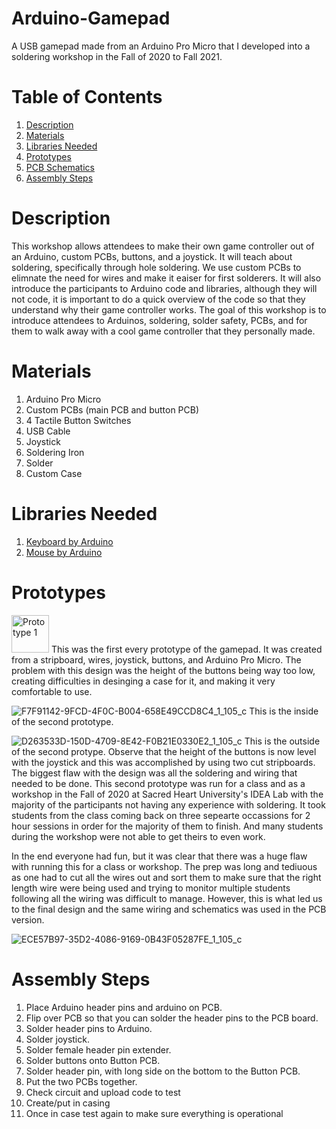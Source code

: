 # Arduino-Gamepad
A USB gamepad made from an Arduino Pro Micro that I developed into a soldering workshop in the Fall of 2020 to Fall 2021.

# Table of Contents
1. [Description](#description)
2. [Materials](#materials)
3. [Libraries Needed](#libraries-needed)
4. [Prototypes](#prototypes)
5. [PCB Schematics](#pcb-schematics)
6. [Assembly Steps](#assembly-steps)

# Description
This workshop allows attendees to make their own game controller out of an Arduino, custom PCBs, buttons, and a joystick. It will teach about soldering, specifically through hole soldering. We use custom PCBs to elimnate the need for wires and make it eaiser for first solderers. It will also introduce the participants to Arduino code and libraries, although they will not code, it is important to do a quick overview of the code so that they understand why their game controller works. The goal of this workshop is to introduce attendees to Arduinos, soldering, solder safety, PCBs, and for them to walk away with a cool game controller that they personally made. 

# Materials
1. Arduino Pro Micro
2. Custom PCBs (main PCB and button PCB)
3. 4 Tactile Button Switches
4. USB Cable
5. Joystick
6. Soldering Iron
7. Solder
8. Custom Case


# Libraries Needed
1. [Keyboard by Arduino](https://www.arduino.cc/reference/en/libraries/keyboard/)
2. [Mouse by Arduino](https://www.arduino.cc/reference/en/libraries/mouse/)

# Prototypes
<img src="https://user-images.githubusercontent.com/71469786/168112896-1796e00f-56b3-4f22-bc44-3003dfd52774.jpeg" width="60" height="60" title="Prototype 1">
This was the first every prototype of the gamepad. It was created from a stripboard, wires, joystick, buttons, and Arduino Pro Micro. The problem with this design was the height of the buttons being way too low, creating difficulties in desinging a case for it, and making it very comfortable to use.

![F7F91142-9FCD-4F0C-B004-658E49CCD8C4_1_105_c](https://user-images.githubusercontent.com/71469786/168112688-e4e3de7b-c9d0-4c56-9656-a8e05ac62612.jpeg)
This is the inside of the second prototype.

![D263533D-150D-4709-8E42-F0B21E0330E2_1_105_c](https://user-images.githubusercontent.com/71469786/168112724-111875aa-4643-48fd-b76a-167ee6bf86d1.jpeg)
This is the outside of the second protype. Observe that the height of the buttons is now level with the joystick and this was accomplished by using two cut stripboards. The biggest flaw with the design was all the soldering and wiring that needed to be done. This second prototype was run for a class and as a workshop in the Fall of 2020 at Sacred Heart University's IDEA Lab with the majority of the participants not having any experience with soldering. It took students from the class coming back on three sepearte occassions for 2 hour sessions in order for the majority of them to finish. And many students during the workshop were not able to get theirs to even work.

In the end everyone had fun, but it was clear that there was a huge flaw with running this for a class or workshop. The prep was long and tediuous as one had to cut all the wires out and sort them to make sure that the right length wire were being used and trying to monitor multiple students following all the wiring was difficult to manage. However, this is what led us to the final design and the same wiring and schematics was used in the PCB version.

![ECE57B97-35D2-4086-9169-0B43F05287FE_1_105_c](https://user-images.githubusercontent.com/71469786/168112703-a69e1916-5ee0-4f9b-82d2-67b31f994a8f.jpeg)

# Assembly Steps
1. Place Arduino header pins and arduino on PCB.
2. Flip over PCB so that you can solder the header pins to the PCB board.
3. Solder header pins to Arduino.
9. Solder joystick.
10. Solder female header pin extender.
11. Solder buttons onto Button PCB.
12. Solder header pin, with long side on the bottom to the Button PCB.
13. Put the two PCBs together.
14. Check circuit and upload code to test
15. Create/put in casing
16. Once in case test again to make sure everything is operational
